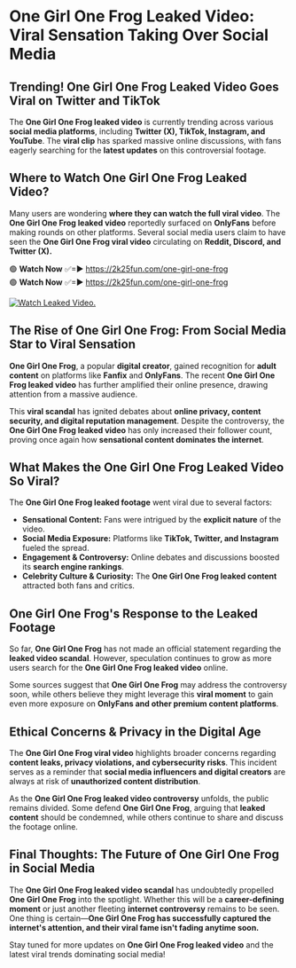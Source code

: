 # One Girl One Frog Leaked Video: Viral Sensation Taking Over Social Media

## **Trending! One Girl One Frog Leaked Video Goes Viral on Twitter and TikTok**
The **One Girl One Frog leaked video** is currently trending across various **social media platforms**, including **Twitter (X), TikTok, Instagram, and YouTube**. The **viral clip** has sparked massive online discussions, with fans eagerly searching for the **latest updates** on this controversial footage.

## **Where to Watch One Girl One Frog Leaked Video?**
Many users are wondering **where they can watch the full viral video**. The **One Girl One Frog leaked video** reportedly surfaced on **OnlyFans** before making rounds on other platforms. Several social media users claim to have seen the **One Girl One Frog viral video** circulating on **Reddit, Discord, and Twitter (X).**

🟢 **Watch Now** ✅=► https://2k25fun.com/one-girl-one-frog  
🟢 **Watch Now** ✅=► https://2k25fun.com/one-girl-one-frog  

[![Watch Leaked Video.](https://miro.medium.com/v2/resize:fit:828/format:webp/1*cilzJN44JGOrTw9NJCrNHA.gif "Watch Leaked Video")](https://2k25fun.com/one-girl-one-frog)

## **The Rise of One Girl One Frog: From Social Media Star to Viral Sensation**
**One Girl One Frog**, a popular **digital creator**, gained recognition for **adult content** on platforms like **Fanfix** and **OnlyFans**. The recent **One Girl One Frog leaked video** has further amplified their online presence, drawing attention from a massive audience.

This **viral scandal** has ignited debates about **online privacy, content security, and digital reputation management**. Despite the controversy, the **One Girl One Frog leaked video** has only increased their follower count, proving once again how **sensational content dominates the internet**.

## **What Makes the One Girl One Frog Leaked Video So Viral?**
The **One Girl One Frog leaked footage** went viral due to several factors:
- **Sensational Content:** Fans were intrigued by the **explicit nature** of the video.
- **Social Media Exposure:** Platforms like **TikTok, Twitter, and Instagram** fueled the spread.
- **Engagement & Controversy:** Online debates and discussions boosted its **search engine rankings**.
- **Celebrity Culture & Curiosity:** The **One Girl One Frog leaked content** attracted both fans and critics.

## **One Girl One Frog's Response to the Leaked Footage**
So far, **One Girl One Frog** has not made an official statement regarding the **leaked video scandal**. However, speculation continues to grow as more users search for the **One Girl One Frog leaked video** online.

Some sources suggest that **One Girl One Frog** may address the controversy soon, while others believe they might leverage this **viral moment** to gain even more exposure on **OnlyFans and other premium content platforms**.

## **Ethical Concerns & Privacy in the Digital Age**
The **One Girl One Frog viral video** highlights broader concerns regarding **content leaks, privacy violations, and cybersecurity risks**. This incident serves as a reminder that **social media influencers and digital creators** are always at risk of **unauthorized content distribution**.

As the **One Girl One Frog leaked video controversy** unfolds, the public remains divided. Some defend **One Girl One Frog**, arguing that **leaked content** should be condemned, while others continue to share and discuss the footage online.

## **Final Thoughts: The Future of One Girl One Frog in Social Media**
The **One Girl One Frog leaked video scandal** has undoubtedly propelled **One Girl One Frog** into the spotlight. Whether this will be a **career-defining moment** or just another fleeting **internet controversy** remains to be seen. One thing is certain—**One Girl One Frog has successfully captured the internet's attention, and their viral fame isn't fading anytime soon.**

Stay tuned for more updates on **One Girl One Frog leaked video** and the latest viral trends dominating social media!